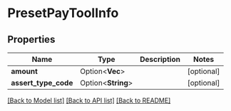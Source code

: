 # PresetPayToolInfo

## Properties

Name | Type | Description | Notes
------------ | ------------- | ------------- | -------------
**amount** | Option<**Vec<String>**> |  | [optional]
**assert_type_code** | Option<**String**> |  | [optional]

[[Back to Model list]](../README.md#documentation-for-models) [[Back to API list]](../README.md#documentation-for-api-endpoints) [[Back to README]](../README.md)


